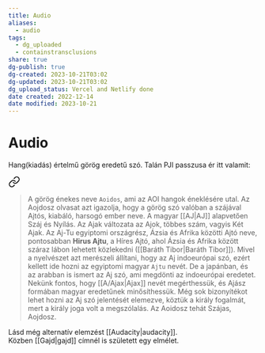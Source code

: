 ```yaml
---
title: Audio
aliases:
  - audio
tags:
  - dg_uploaded
  - containstransclusions
share: true
dg-publish: true
dg-created: 2023-10-21T03:02
dg-updated: 2023-10-21T03:02
dg_upload_status: Vercel and Netlify done
date created: 2022-12-14
date modified: 2023-10-21
---
```


# Audio

Hang(kiadás) értelmű görög eredetű szó. Talán PJI passzusa ér itt valamit:  

<div class="transclusion internal-embed is-loaded"><a class="markdown-embed-link" href="/a/ajto/#ggmb94" aria-label="Open link"><svg xmlns="http://www.w3.org/2000/svg" width="24" height="24" viewBox="0 0 24 24" fill="none" stroke="currentColor" stroke-width="2" stroke-linecap="round" stroke-linejoin="round" class="svg-icon lucide-link"><path d="M10 13a5 5 0 0 0 7.54.54l3-3a5 5 0 0 0-7.07-7.07l-1.72 1.71"></path><path d="M14 11a5 5 0 0 0-7.54-.54l-3 3a5 5 0 0 0 7.07 7.07l1.71-1.71"></path></svg></a><div class="markdown-embed">



> A görög énekes neve `Aoidos`, ami az AOI hangok éneklésére utal. Az Aojdosz olvasat azt igazolja, hogy a görög szó valóban a szájával Ajtós, kiabáló, harsogó ember neve. A magyar [[AJ\|AJ]] alapvetően Száj és Nyílás. Az Ajak változata az Ajok, többes szám, vagyis Két Ajak. Az Aj-Tu egyiptomi országrész, Ázsia és Afrika közötti Ajtó neve, pontosabban **Hirus Ajtu**, a Híres Ajtó, ahol Ázsia és Afrika között száraz lábon lehetett közlekedni ([[Baráth Tibor\|Baráth Tibor]]). Mivel a nyelvészet azt merészeli állítani, hogy az Aj indoeurópai szó, ezért kellett ide hozni az egyiptomi magyar `Ajtu` nevét. De a japánban, és az arabban is ismert az Aj szó, ami megdönti az indoeurópai eredetet. Nekünk fontos, hogy [[A/Ajax\|Ajax]] nevét megérthessük, és Ajász formában magyar eredetűnek minősíthessük. Még sok bizonyítékot lehet hozni az Aj szó jelentését elemezve, köztük a király fogalmát, mert a király joga volt a megszólalás. Az Aoidosz tehát Szájas, Aojdosz.  


</div></div>


Lásd még alternatív elemzést [[Audacity\|audacity]].  
Közben [[Gajd\|gajd]] címnél is született egy elmélet.  